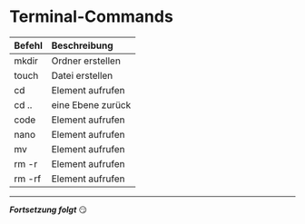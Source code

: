 # Terminal-Commands

| Befehl | Beschreibung |
| :----- | :---------- |
| mkdir | Ordner erstellen |
| touch | Datei erstellen |
| cd | Element aufrufen |
| cd .. | eine Ebene zurück |
| code | Element aufrufen |
| nano | Element aufrufen |
| mv | Element aufrufen |
| rm -r | Element aufrufen |
| rm -rf | Element aufrufen |

***

**_Fortsetzung folgt_** :smirk:

